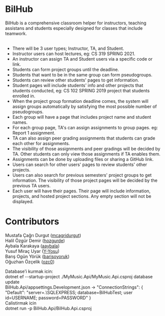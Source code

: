 # BilHub

BilHub is a comprehensive classroom helper for instructors, teaching assistans and students especially designed for classes that include teamwork. <br />
<br />
- There will be 3 user types; Instructor, TA, and Student.
- Instructor users can host lectures, eg: CS 319 SPRING 2021. 
- An instructor can assign TA and Student users via a specific code or link.
- Students can form project groups until the deadline. 
- Students that want to be in the same group can form pseudogroups. 
- Students can review other students' pages to get information. 
- Student pages will include students' info and other projects that students conducted, eg: CS 102 SPRING 2019 project that students enrolled in. 
- When the project group formation deadline comes, the system will assign groups automatically by satisfying the most possible number of pseudogroups. 
- Each group will have a page that includes project name and student names. 
- For each group page, TA's can assign assignments to group pages. eg: Report 1 assignment. 
- TA can also assign peer grading assignments that students can grade each other for assignments. 
- The visibility of those assignments and peer gradings will be decided by TA. Other students can only view those assignments if TA enables them. 
- Assignments can be done by uploading files or sharing a GitHub link.
- Users can search for other users' pages to review students' other projects. 
- Users can also search for previous semesters' project groups to get information. The visibility of those project pages will be decided by the previous TA users.  
- Each user will have their pages. Their page will include information, projects, and hosted project sections. Any empty section will not be displayed. 

# Contributors
Mustafa Çağrı Durgut ([mcagridurgut](http://github.com/mcagridurgut)) <br />
Halil Özgür Demir ([hozgurde](http://github.com/hozgurde)) <br />
Aybala Karakaya ([aaybala](http://github.com/aaybala)) <br />
Yusuf Miraç Uyar ([Y-Yosu](http://github.com/Y-Yosu)) <br />
Barış Ogün Yörük ([barisoyoruk](http://github.com/barisoyoruk)) <br />
Oğuzhan Özçelik ([ozc0](http://github.com/ozc0)) <br />

Database'i kurmak icin:<br />
dotnet ef --startup-project ./MyMusic.Api/MyMusic.Api.csproj database update<br />
BilHub.Api/appsettings.Development.json -> "ConnectionStrings": {
    "Default": "server=.\\SQLEXPRESS; database=BilHubTest; user id=USERNAME; password=PASSWORD"
  }<br />
Calistirmak icin<br />
dotnet run -p BilHub.Api/BilHub.Api.csproj


